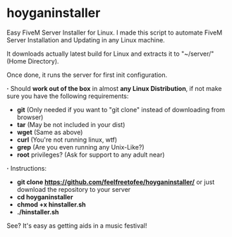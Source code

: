 # hoyganinstaller
Easy FiveM Server Installer for Linux.
I made this script to automate FiveM Server Installation and Updating in any Linux machine.

It downloads actually latest build for Linux and extracts it to "~/server/" (Home Directory).

Once done, it runs the server for first init configuration.

**·** Should **work out of the box** in almost **any Linux Distribution**, if not make sure you have the following requirements:
  - **git**               (Only needed if you want to "git clone" instead of downloading from browser)
  - **tar**               (May be not included in your dist)
  - **wget**              (Same as above)
  - **curl**              (You're not running linux, wtf)
  - **grep**              (Are you even running any Unix-Like?)
  - **root** privileges?  (Ask for support to any adult near)

**·** Instructions:
  - **git clone https://github.com/feelfreetofee/hoyganinstaller/** or just download the repository to your server
  - **cd hoyganinstaller**
  - **chmod +x hinstaller.sh**
  - **./hinstaller.sh**

See? It's easy as getting aids in a music festival!
